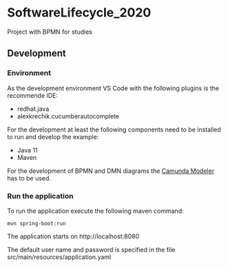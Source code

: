 # SoftwareLifecycle_2020
Project with BPMN for studies
 
## Development
 
### Environment
 
As the development environment VS Code with the following plugins is the recommende IDE:
 
* redhat.java
* alexkrechik.cucumberautocomplete
 
For the development at least the following components need to be installed to run and develop the example:
 
* Java 11
* Maven
 
For the development of BPMN and DMN diagrams the [Camunda Modeler](https://camunda.com/de/download/modeler/) has to be used.
 
### Run the application
 
To run the application execute the following maven command:
 
```
mvn spring-boot:run
```
 
The application starts on http://localhost:8080
 
The default user name and password is specified in the file src/main/resources/application.yaml